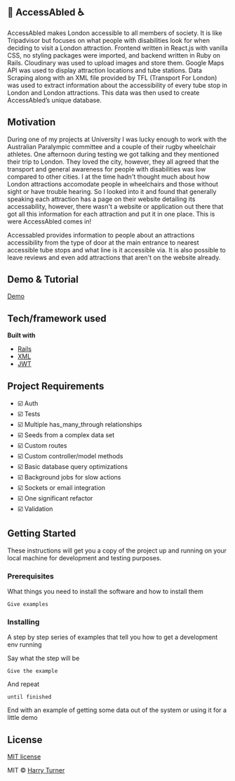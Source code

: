 ## :blue_heart:   AccessAbled   :wheelchair:
AccessAbled makes London accessible to all members of society. It is like Tripadvisor but focuses on what people with disabilities look for when deciding to visit a London attraction. Frontend written in React.js with vanilla CSS, no styling packages were imported, and backend written in Ruby on Rails. Cloudinary was used to upload images and store them. Google Maps API was used to display attraction locations and tube stations. Data Scraping along with an XML file provided by TFL (Transport For London) was used to extract information about the accessibility of every tube stop in London and London attractions. This data was then used to create AccessAbled’s unique database.

## Motivation
During one of my projects at University I was lucky enough to work with the Australian Paralympic committee and a couple of their rugby wheelchair athletes. One afternoon during testing we got talking and they mentioned their trip to London. They loved the city, however, they all agreed that the transport and general awareness for people with disabilities was low compared to other cities. I at the time hadn't thought much about how London attractions accomodate people in wheelchairs and those without sight or have trouble hearing. So I looked into it and found that generally speaking each attraction has a page on their website detailing its accessability, however, there wasn't a website or application out there that got all this information for each attraction and put it in one place. This is were AccessAbled comes in!

Accessabled provides information to people about an attractions accessibility from the type of door at the main entrance to nearest accessible tube stops and what line is it accessible via. It is also possible to leave reviews and even add attractions that aren't on the website already.
 
## Demo & Tutorial
[Demo](https://youtu.be/wwby6tJBN7s)

## Tech/framework used

<b>Built with</b>
- [Rails](https://rubyonrails.org/)
- [XML](https://api-portal.tfl.gov.uk/docs)
- [JWT](https://jwt.io/) 

## Project Requirements

- :ballot_box_with_check: Auth
- :ballot_box_with_check: Tests
- :ballot_box_with_check: Multiple has_many_through relationships
- :ballot_box_with_check: Seeds from a complex data set
- :ballot_box_with_check: Custom routes
- :ballot_box_with_check: Custom controller/model methods
- :ballot_box_with_check: Basic database query optimizations
- :ballot_box_with_check: Background jobs for slow actions
- :ballot_box_with_check: Sockets or email integration
- :ballot_box_with_check: One significant refactor
- :ballot_box_with_check: Validation

## Getting Started

These instructions will get you a copy of the project up and running on your local machine for development and testing purposes.

### Prerequisites

What things you need to install the software and how to install them

```
Give examples
```

### Installing

A step by step series of examples that tell you how to get a development env running

Say what the step will be

```
Give the example
```

And repeat

```
until finished
```

End with an example of getting some data out of the system or using it for a little demo

## License
[MIT license](https://opensource.org/licenses/mit-license.php)

MIT © [Harry Turner](https://github.com/harrygturner)
